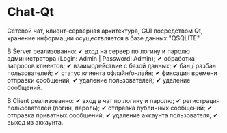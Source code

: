 # Chat-Qt

Cетевой чат, клиент-серверная архитектура, GUI посредством Qt, хранение информации осуществляется в базе данных "QSQLITE".

В Server реализованно:
✔ вход на сервер по логину и паролю администратора (Login: Admin | Password: Admin);
✔ обработка запросов клиентов;
✔ взаимодействие с базой данных;
✔ бан / разбан пользователей;
✔ статус клиента офлайн/онлайн;
✔ фиксация времени отправки сообщений;
✔ удаление пользователей;
✔ удаление сообщений.
	

В Client реализованно:
✔ вход в чат по логину и паролю;
✔ регистрация пользователей (логин, пароль);
✔ отправка публичных сообщений;
✔ отправка приватных сообщений;
✔ удаление аккаунта пользователя;
✔ выход из аккаунта.
